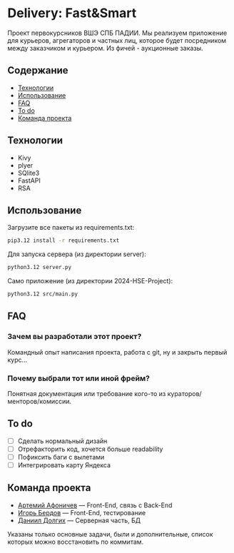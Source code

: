 # Delivery: Fast&Smart
Проект первокурсников ВШЭ СПБ ПАДИИ. Мы реализуем приложение для курьеров, агрегаторов и частных лиц, которое будет посредником между заказчиком и курьером. Из фичей - аукционные заказы.

## Содержание
- [Технологии](#технологии)
- [Использование](#использование)
- [FAQ](#faq)
- [To do](#to-do)
- [Команда проекта](#команда-проекта)

## Технологии
- Kivy
- plyer
- SQlite3
- FastAPI
- RSA

## Использование
Загрузите все пакеты из requirements.txt:
```sh
pip3.12 install -r requirements.txt
```
Для запуска сервера (из директории server):
```sh
python3.12 server.py
```
Само приложение (из директории 2024-HSE-Project):
```sh
python3.12 src/main.py
```

## FAQ 
### Зачем вы разработали этот проект?
Командный опыт написания проекта, работа с git, ну и закрыть первый курс...

### Почему выбрали тот или иной фрейм?
Понятная документация или требование кого-то из кураторов/менторов/комиссии.

## To do
- [ ] Сделать нормальный дизайн
- [ ] Отрефакторить код, хочется больше readability
- [ ] Пофиксить баги с вылетами
- [ ] Интегрировать карту Яндекса

## Команда проекта
- [Артемий Афоничев](https://t.me/id2705) — Front-End, связь с Back-End
- [Игорь Бердов](https://t.me/whuliss) — Front-End, тестирование
- [Даниил Долгих](https://t.me/d1e_for_it) — Серверная часть, БД

Указаны только основные задачи, были и дополнительные, список которых можно восстановить по коммитам.
